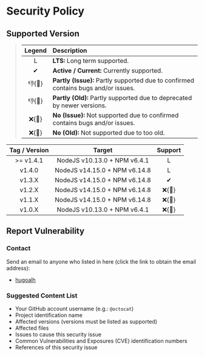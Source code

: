 # Security Policy

## Supported Version

> | **Legend** | **Description** |
> |:-:|:--|
> | L | **LTS:** Long term supported. |
> | ✔ | **Active / Current:** Currently supported. |
> | 👎{🐛} | **Partly (Issue):** Partly supported due to confirmed contains bugs and/or issues. |
> | 👎{🧓} | **Partly (Old):** Partly supported due to deprecated by newer versions. |
> | ❌{🐛} | **No (Issue):** Not supported due to confirmed contains bugs and/or issues. |
> | ❌{🧓} | **No (Old):** Not supported due to too old. |

| **Tag / Version** | **Target** | **Support** |
|:-:|:-:|:-:|
| >= v1.4.1 | NodeJS v10.13.0 + NPM v6.4.1 | L |
| v1.4.0 | NodeJS v14.15.0 + NPM v6.14.8 | L |
| v1.3.X | NodeJS v14.15.0 + NPM v6.14.8 | ✔ |
| v1.2.X | NodeJS v14.15.0 + NPM v6.14.8 | ❌{🧓} |
| v1.1.X | NodeJS v14.15.0 + NPM v6.14.8 | ❌{🐛} |
| v1.0.X | NodeJS v10.13.0 + NPM v6.4.1 | ❌{🐛} |

## Report Vulnerability

### Contact

Send an email to anyone who listed in here (click the link to obtain the email address):

- [hugoalh](https://github.com/hugoalh)

### Suggested Content List

- Your GitHub account username (e.g.: `@octocat`)
- Project identification name
- Affected versions (versions must be listed as supported)
- Affected files
- Issues to cause this security issue
- Common Vulnerabilities and Exposures (CVE) identification numbers
- References of this security issue
